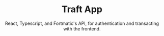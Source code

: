 <h1 align="center" >
  Traft App
 </h1>
 <p align="center">
React, Typescript, and Fortmatic's API, for authentication and transacting with the frontend.
</p>
